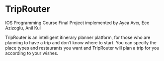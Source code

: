 # TripRouter
IOS Programming Course Final Project
implemented by Ayca Avcı, Ece Azizoglu, Anil Kul

TripRouter is an intelligent itinerary planner platform, for those who are planning to have a trip and don’t know where to start. You can specify the place types and restaurants you want and TripRouter will plan a trip for you according to your wishes.
